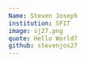 ```yaml
---
Name: Steven Joseph
institution: SFIT
image: sj27.png 
quote: Hello World?
github: stevenjos27
---
```

